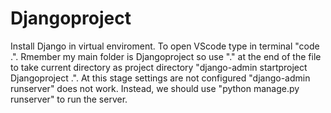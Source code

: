 # Djangoproject
Install Django in virtual enviroment. 
To open VScode type in terminal "code .". 
Rmember my main folder is Djangoproject so use "." at the end of the file to take current directory as project directory "django-admin startproject Djangoproject .". At this stage settings are not configured "django-admin runserver" does not work. Instead, we should use "python manage.py runserver" to run the server. 
